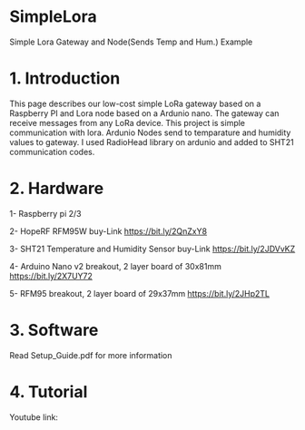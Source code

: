 # SimpleLora
Simple Lora Gateway and Node(Sends Temp and Hum.) Example

# 1. Introduction
This page describes our low-cost simple LoRa gateway based on a Raspberry PI and Lora node based on a Ardunio nano. The gateway can receive messages from any LoRa device. This project is simple communication with lora. Ardunio Nodes send to temparature and humidity values to gateway. I used RadioHead library on ardunio and added to SHT21 communication codes.

# 2. Hardware
1- Raspberry pi 2/3

2- HopeRF RFM95W buy-Link https://bit.ly/2QnZxY8

3- SHT21 Temperature and Humidity Sensor buy-Link https://bit.ly/2JDVvKZ

4- Arduino Nano v2 breakout, 2 layer board of 30x81mm https://bit.ly/2X7UY72

5- RFM95 breakout, 2 layer board of 29x37mm https://bit.ly/2JHp2TL

# 3. Software
Read Setup_Guide.pdf for more information

# 4. Tutorial
Youtube link:
